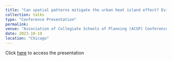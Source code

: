 ```yaml
---
title: "Can spatial patterns mitigate the urban heat island effect? Evidence from German metropolitan regions"
collection: talks
type: "Conference Presentation"
permalink:
venue: "Association of Collegiate Schools of Planning (ACSP) Conference"
date: 2023-10-19
location: "Chicago"
---
```


Click [here](http://wenzhengli-etal.github.io/files/UHI_ACSP2023.pdf) to access the presentation
